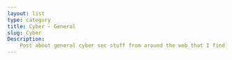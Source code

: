 ```yaml
---
layout: list
type: category
title: Cyber - General
slug: Cyber
Description: 
    Post about general cyber sec stuff from around the web that I find intresting or are popular.
---
```

